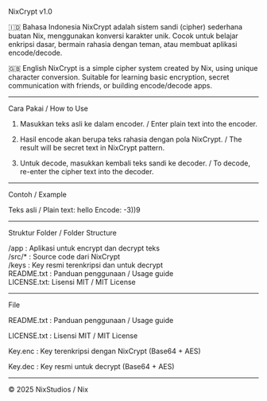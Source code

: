 NixCrypt v1.0

🇮🇩 Bahasa Indonesia
NixCrypt adalah sistem sandi (cipher) sederhana buatan Nix, menggunakan konversi karakter unik.
Cocok untuk belajar enkripsi dasar, bermain rahasia dengan teman, atau membuat aplikasi encode/decode.

🇬🇧 English
NixCrypt is a simple cipher system created by Nix, using unique character conversion.
Suitable for learning basic encryption, secret communication with friends, or building encode/decode apps.


---

Cara Pakai / How to Use

1. Masukkan teks asli ke dalam encoder. / Enter plain text into the encoder.


2. Hasil encode akan berupa teks rahasia dengan pola NixCrypt. / The result will be secret text in NixCrypt pattern.


3. Untuk decode, masukkan kembali teks sandi ke decoder. / To decode, re-enter the cipher text into the decoder.




---

Contoh / Example

Teks asli / Plain text: hello
Encode: -3))9


---

Struktur Folder / Folder Structure

/app       : Aplikasi untuk encrypt dan decrypt teks  
/src/*     : Source code dari NixCrypt  
/keys      : Key resmi terenkripsi dan untuk decrypt  
README.txt : Panduan penggunaan / Usage guide  
LICENSE.txt: Lisensi MIT / MIT License


---

File

README.txt : Panduan penggunaan / Usage guide

LICENSE.txt : Lisensi MIT / MIT License

Key.enc : Key terenkripsi dengan NixCrypt (Base64 + AES)

Key.dec : Key resmi untuk decrypt (Base64 + AES) 



---

© 2025 NixStudios / Nix
